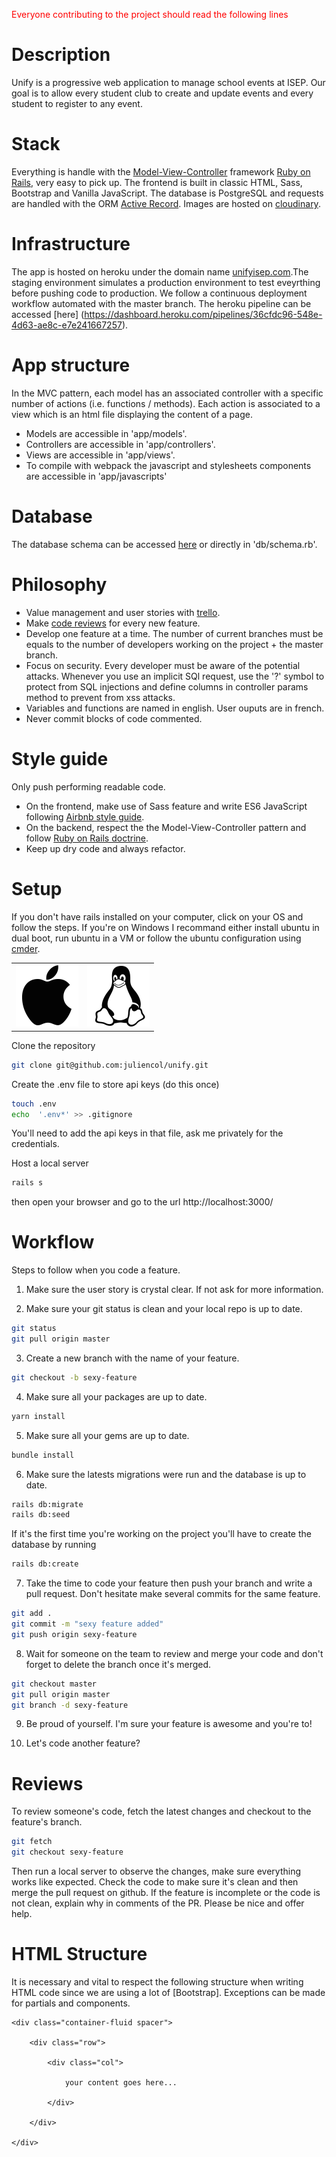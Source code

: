 <span style="color: red"> Everyone contributing to the project should read the following lines</span>

# Description
Unify is a progressive web application to manage school events at ISEP. Our goal is to allow every student club to create and update events and every student to register to any event.

# Stack
Everything is handle with the [Model-View-Controller](https://en.wikipedia.org/wiki/Model%E2%80%93view%E2%80%93controller) framework [Ruby on Rails](https://rubyonrails.org/), very easy to pick up. The frontend is built in classic HTML, Sass, Bootstrap and Vanilla JavaScript. The database is PostgreSQL and requests are handled with the ORM [Active Record](https://guides.rubyonrails.org/active_record_basics.html). Images are hosted on [cloudinary](https://cloudinary.com/). 

# Infrastructure
The app is hosted on heroku under the domain name [unifyisep.com](https://www.unifyisep.com/).The staging environment simulates a production environment to test eveyrthing before pushing code to production. We follow a continuous deployment workflow automated with the master branch. The heroku pipeline can be accessed [here] (https://dashboard.heroku.com/pipelines/36cfdc96-548e-4d63-ae8c-e7e241667257).

# App structure
In the MVC pattern, each model has an associated controller with a specific number of actions (i.e. functions / methods). Each action is associated to a view which is an html file displaying the content of a page. </br>
* Models are accessible in 'app/models'. </br>
* Controllers are accessible in 'app/controllers'. </br>
* Views are accessible in 'app/views'. </br>
* To compile with webpack the javascript and stylesheets components are accessible in 'app/javascripts'

# Database
The database schema can be accessed [here](https://dbdiagram.io/d/5e540720ef8c251a06188009) or directly in 'db/schema.rb'.

# Philosophy 
* Value management and user stories with [trello](https://trello.com/b/KvPE3ned/unify).
* Make [code reviews](#Code-review) for every new feature. 
* Develop one feature at a time. The number of current branches must be equals to the number of developers working on the project + the master branch. 
* Focus on security. Every developer must be aware of the potential attacks. Whenever you use an implicit SQl request, use the '?' symbol to protect from SQL injections and define columns in controller params method to prevent from xss attacks.
* Variables and functions are named in english. User ouputs are in french.
* Never commit blocks of code commented. 

# Style guide
Only push performing readable code. </br>
* On the frontend, make use of Sass feature and write ES6 JavaScript following [Airbnb style guide](https://github.com/airbnb/javascript).
* On the backend, respect the the Model-View-Controller pattern and follow [Ruby on Rails doctrine](https://rubyonrails.org/doctrine/).
* Keep up dry code and always refactor. 

# Setup
If you don't have rails installed on your computer, click on your OS and follow the steps. If you're on Windows I recommand either install ubuntu in dual boot, run ubuntu in a VM or follow the ubuntu configuration using [cmder](https://cmder.net/).  
<table>
  <tr>
    <td>
      <a href="setup/macOS_setup.md">
        <img src="images/apple.png" alt="macOS" width='100px'/>
      </a>
    </td>
    <td>
      <a href="setup/ubuntu_setup.md">
        <img src="images/linux.png" alt="Ubuntu" width='100px' />
      </a>
    </td>
  </tr>
</table>

Clone the repository
```bash
git clone git@github.com:juliencol/unify.git
```

Create the .env file to store api keys (do this once)
```bash 
touch .env
echo  '.env*' >> .gitignore
``` 
You'll need to add the api keys in that file, ask me privately for the credentials.

Host a local server
```bash 
rails s
```
then open your browser and go to the url http://localhost:3000/

# Workflow
Steps to follow when you code a feature.
1. Make sure the user story is crystal clear. If not ask for more information.</br>

2. Make sure your git status is clean and your local repo is up to date.
```bash 
git status
git pull origin master
``` 

3. Create a new branch with the name of your feature.
```bash 
git checkout -b sexy-feature
```

4. Make sure all your packages are up to date. </br>
```bash
yarn install
```

5. Make sure all your gems are up to date. </br>
```bash
bundle install
```

6. Make sure the latests migrations were run and the database is up to date. </br>
```bash
rails db:migrate
rails db:seed
```
If it's the first time you're working on the project you'll have to create the database by running 
```bash
rails db:create
```

7. Take the time to code your feature then push your branch and write a pull request. Don't hesitate make several commits for the same feature. 
```bash
git add .
git commit -m "sexy feature added"
git push origin sexy-feature
```

8. Wait for someone on the team to review and merge your code and don't forget to delete the branch once it's merged.
```bash
git checkout master
git pull origin master
git branch -d sexy-feature
```

9. Be proud of yourself. I'm sure your feature is awesome and you're to! 

10. Let's code another feature? 

# Reviews
To review someone's code, fetch the latest changes and checkout to the feature's branch.
```bash
git fetch
git checkout sexy-feature
```
Then run a local server to observe the changes, make sure everything works like expected. Check the code to make sure it's clean and then merge the pull request on github. If the feature is incomplete or the code is not clean, explain why in comments of the PR. Please be nice and offer help.

# HTML Structure
It is necessary and vital to respect the following structure when writing HTML code since we are using a lot of [Bootstrap]. Exceptions can be made for partials and components.
```
<div class="container-fluid spacer">

    <div class="row">

        <div class="col">
        
            your content goes here...
        
        </div>

    </div>

</div>
```
